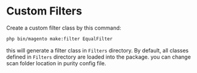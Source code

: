 # Custom Filters

Create a custom filter class by this command:

```sh
php bin/magento make:filter EqualFilter
```

this will generate a filter class in `Filters` directory. By default, all classes defined in `Filters` directory are loaded into the package. you can
change scan folder location in purity config file.
